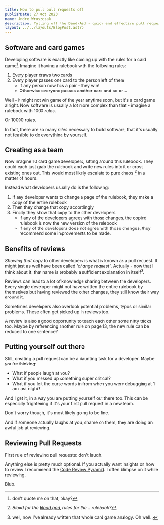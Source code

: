 ```yaml
---
title: How to pull pull requests off 
publishDate: 27 Oct 2023
name: Andre Wruszczak
description: Pulling off the Band-Aid - quick and effective pull request practices"
layout: ../../layouts/BlogPost.astro
---
```


## **Software and card games**

Developing software is exactly like coming up with the rules for a card game[^cardgame].
Imagine it having a rulebook with the following rules:

1. Every player draws two cards
2. Every player passes one card to the person left of them
    - If any person now has a pair - they win!
    - Otherwise everyone passes another card and so on...

Well - it might not win game of the year anytime soon, but it's a card game alright.
Now software is usually a lot more complex than that - imagine a rulebook with 1000 _rules_.

Or 10000 _rules_.

In fact, there are so many _rules_ necessary to build software, that it's usually not feasible to do everything by yourself.

## **Creating as a team**

Now imagine 10 card game developers, sitting around this rulebook.
They could each just grab the rulebook and write new rules into it or cross existing ones out. This would most likely escalate to pure chaos [^heresy] in a matter of hours.

Instead what developers usually do is the following:

1. If any developer wants to change a page of the rulebook, they make a copy of the entire rulebook
2. Then they change that copy accordingly
3. Finally they show that copy to the other developers
    - If any of the developers agrees with those changes, the copied rulebook is now the new version of the rulebook
    - If any of the developers does not agree with those changes, they recommend some improvements to be made.

## **Benefits of reviews**

_Showing that copy_ to other developers is what is known as a pull request. It might just as well have been called _'change request'_. Actually - now that I think about it, that name is probably a sufficient explanation in itself[^explanation].

Reviews can lead to a lot of knowledge sharing between the developers.
Every single developer might not have written the entire rulebook by themselves but having reviewed the other changes, they still know their way around it.

Sometimes developers also overlook potential problems, typos or similar problems. These often get picked up in reviews too.

A review is also a good opportunity to teach each other some nifty tricks too. Maybe by referencing another rule on page 13, the new rule can be reduced to one sentence?

## **Putting yourself out there**

Still, creating a pull request can be a daunting task for a developer.
Maybe you're thinking:

- What if people laugh at you?
- What if you messed up something super critical?
- What if you left the curse words in from when you were debugging at 1 am last night?

And I get it, in a way you are putting yourself out there too. This can be especially frightening if it's your first pull request in a new team.

Don't worry though, it's most likely going to be fine.

And if someone actually laughs at you, shame on them, they are doing an awful job at reviewing.

## **Reviewing Pull Requests**

First rule of reviewing pull requests: don't laugh.

Anything else is pretty much optional.
If you actually want insights on how to review I recommend the [Code Review Pyramid](https://www.morling.dev/blog/the-code-review-pyramid/). I often blimpse on it while reviewing.

Blub.

[^cardgame]: don't quote me on that, okay?
[^heresy]: _Blood for the [blood god](https://knowyourmeme.com/memes/blood-for-the-blood-god), rules for the .. rulebook?_
[^explanation]: well, now I've already written that whole card game analogy. Oh well..
